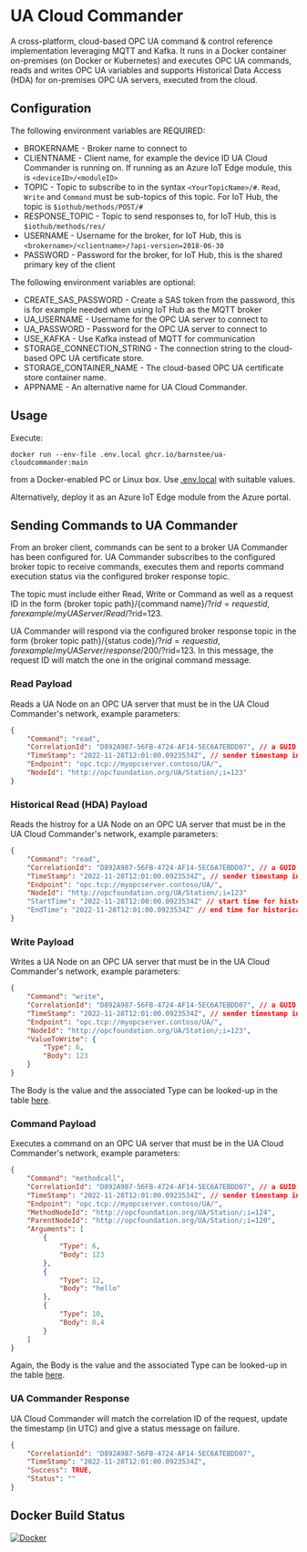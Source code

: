 # UA Cloud Commander

A cross-platform, cloud-based OPC UA command & control reference implementation leveraging MQTT and Kafka. It runs in a Docker container on-premises (on Docker or Kubernetes) and executes OPC UA commands, reads and writes OPC UA variables and supports Historical Data Access (HDA) for on-premises OPC UA servers, executed from the cloud.

## Configuration

The following environment variables are REQUIRED:

* BROKERNAME - Broker name to connect to
* CLIENTNAME - Client name, for example the device ID UA Cloud Commander is running on. If running as an Azure IoT Edge module, this is `<deviceID>/<moduleID>`
* TOPIC - Topic to subscribe to in the syntax `<YourTopicName>/#`. `Read`, `Write` and `Command` must be sub-topics of this topic. For IoT Hub, the topic is `$iothub/methods/POST/#`
* RESPONSE_TOPIC - Topic to send responses to, for IoT Hub, this is `$iothub/methods/res/`
* USERNAME - Username for the broker, for IoT Hub, this is `<brokername>/<clientname>/?api-version=2018-06-30`
* PASSWORD - Password for the broker, for IoT Hub, this is the shared primary key of the client

The following environment variables are optional:

* CREATE_SAS_PASSWORD - Create a SAS token from the password, this is for example needed when using IoT Hub as the MQTT broker
* UA_USERNAME - Username for the OPC UA server to connect to
* UA_PASSWORD - Password for the OPC UA server to connect to
* USE_KAFKA - Use Kafka instead of MQTT for communication
* STORAGE_CONNECTION_STRING - The connection string to the cloud-based OPC UA certificate store.
* STORAGE_CONTAINER_NAME - The cloud-based OPC UA certificate store container name.
* APPNAME - An alternative name for UA Cloud Commander.

## Usage

Execute:

```shell
docker run --env-file .env.local ghcr.io/barnstee/ua-cloudcommander:main
```

from a Docker-enabled PC or Linux box. Use [.env.local](.env.local) with suitable values.

Alternatively, deploy it as an Azure IoT Edge module from the Azure portal.

## Sending Commands to UA Commander
From an broker client, commands can be sent to a broker UA Commander has been configured for. UA Commander subscribes to the configured broker topic to receive commands, executes them and reports command execution status via the configured broker response topic.

The topic must include either Read, Write or Command as well as a request ID in the form {broker topic path}/{command name}/?$rid={request id}, for example /myUAServer/Read/?$rid=123.

UA Commander will respond via the configured broker response topic in the form {broker topic path}/{status code}/?$rid={request id}, for example /myUAServer/response/200/?$rid=123. In this message, the request ID will match the one in the original command message.

### Read Payload

Reads a UA Node on an OPC UA server that must be in the UA Cloud Commander's network, example parameters:

```json
{
    "Command": "read",
    "CorrelationId": "D892A987-56FB-4724-AF14-5EC6A7EBDD07", // a GUID
    "TimeStamp": "2022-11-28T12:01:00.0923534Z", // sender timestamp in UTC
    "Endpoint": "opc.tcp://myopcserver.contoso/UA/",
    "NodeId": "http://opcfoundation.org/UA/Station/;i=123"
}
```

### Historical Read (HDA) Payload

Reads the histroy for a UA Node on an OPC UA server that must be in the UA Cloud Commander's network, example parameters:

```json
{
    "Command": "read",
    "CorrelationId": "D892A987-56FB-4724-AF14-5EC6A7EBDD07", // a GUID
    "TimeStamp": "2022-11-28T12:01:00.0923534Z", // sender timestamp in UTC
    "Endpoint": "opc.tcp://myopcserver.contoso/UA/",
    "NodeId": "http://opcfoundation.org/UA/Station/;i=123"
    "StartTime": "2022-11-28T12:00:00.0923534Z" // start time for historical values
    "EndTime": "2022-11-28T12:01:00.0923534Z" // end time for historical values
}
```

### Write Payload

Writes a UA Node on an OPC UA server that must be in the UA Cloud Commander's network, example parameters:

```json
{
    "Command": "write",
    "CorrelationId": "D892A987-56FB-4724-AF14-5EC6A7EBDD07", // a GUID
    "TimeStamp": "2022-11-28T12:01:00.0923534Z", // sender timestamp in UTC
    "Endpoint": "opc.tcp://myopcserver.contoso/UA/",
    "NodeId": "http://opcfoundation.org/UA/Station/;i=123",
    "ValueToWrite": {
        "Type": 6,
        "Body": 123
    }
}
```

The Body is the value and the associated Type can be looked-up in the table [here](https://reference.opcfoundation.org/v104/Core/docs/Part6/5.1.2/).

### Command Payload

Executes a command on an OPC UA server that must be in the UA Cloud Commander's network, example parameters:

```json
{
    "Command": "methodcall",
    "CorrelationId": "D892A987-56FB-4724-AF14-5EC6A7EBDD07", // a GUID
    "TimeStamp": "2022-11-28T12:01:00.0923534Z", // sender timestamp in UTC
    "Endpoint": "opc.tcp://myopcserver.contoso/UA/",
    "MethodNodeId": "http://opcfoundation.org/UA/Station/;i=124",
    "ParentNodeId": "http://opcfoundation.org/UA/Station/;i=120",
    "Arguments": [
        {
            "Type": 6,
            "Body": 123
        },
        {
            "Type": 12,
            "Body": "hello"
        },
        {
            "Type": 10,
            "Body": 0.4
        }
    ]
}
```

Again, the Body is the value and the associated Type can be looked-up in the table [here](https://reference.opcfoundation.org/v104/Core/docs/Part6/5.1.2/).

### UA Commander Response

UA Cloud Commander will match the correlation ID of the request, update the timestamp (in UTC) and give a status message on failure.

```json
{
    "CorrelationId": "D892A987-56FB-4724-AF14-5EC6A7EBDD07",
    "TimeStamp": "2022-11-28T12:01:00.0923534Z",
    "Success": TRUE,
    "Status": ""
}
```

## Docker Build Status

[![Docker](https://github.com/barnstee/UA-CloudCommander/actions/workflows/docker-publish.yml/badge.svg)](https://github.com/barnstee/UA-CloudCommander/actions/workflows/docker-publish.yml)
